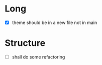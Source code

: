 # Long

- [x] theme should be in a new file not in main

# Structure

- [ ] shall do some refactoring
